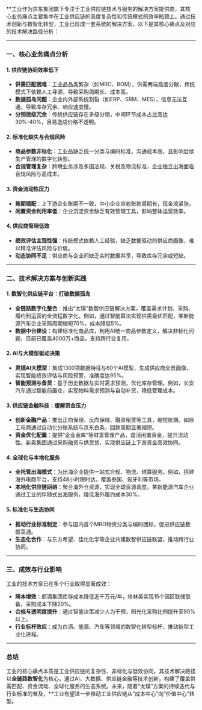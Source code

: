 **工业作为京东集团旗下专注于工业供应链技术与服务的解决方案提供商，其核心业务痛点主要集中在工业供应链的高度复杂性和传统模式的效率瓶颈上。通过技术创新与数智化转型，工业已形成一套系统的解决方案，以下是其核心痛点及对应的技术解决路径分析：

---

### **一、核心业务痛点分析**

#### **1. 供应链协同效率低下**
- **供需匹配困难**：工业品品类繁杂（如MRO、BOM），供需两端高度分散，传统模式下依赖人工寻源，导致采购周期长、成本高。
- **数据孤岛问题**：企业内外部系统割裂（如ERP、SRM、MES），信息无法互通，导致库存冗余、响应速度慢。
- **分销层级冗余**：传统供应链存在多级分销，中间环节成本占比高达30%-40%，且易造成价格不透明。

#### **2. 标准化缺失与合规风险**
- **商品参数非标化**：工业品缺乏统一分类与编码标准，沟通成本高，且影响后续生产管理的数字化转型。
- **合规管理复杂**：跨境业务涉及多国法规、关税及物流标准，企业独立出海面临合规风险与高成本。

#### **3. 资金流动性压力**
- **账期错配**：上下游企业账期不一致，中小企业应收账款周期长，现金流紧张。
- **闲置资金利用率低**：企业沉淀资金缺乏有效管理工具，影响整体运营效率。

#### **4. 供应商管理低效**
- **绩效评估主观性强**：传统模式依赖人工经验，缺乏数据驱动的供应商画像，难以精准评估风险与价值。
- **动态协同不足**：供应商与企业间缺乏实时数据共享，导致库存冗余或短缺。

---

### **二、技术解决方案与创新实践**

#### **1. 数智化供应链平台：打破数据孤岛**
- **全链路数字化整合**：推出“太璞”数智供应链解决方案，覆盖需求计划、采购、履约到运营的全流程数字化。例如，通过智能算法实现供需最优匹配，某新能源汽车企业采购周期缩短70%，成本降低5%。
- **数据中台建设**：构建标准化商品库，利用AI统一商品参数定义，解决非标化问题，目前已覆盖4000万+商品，支持跨行业复用。

#### **2. AI与大模型驱动决策**
- **灵镜AI大模型**：集成1300项数据特征与60个AI模型，生成供应商全景画像，实现智能绩效评估与风险预警，准确度达95%。
- **智能预测与备货**：基于历史数据与实时需求预测，优化库存管理。例如，长安汽车通过智能前置仓，实现物料需求预测与自动补货，降低管理成本。

#### **3. 供应链金融科技：缓解资金压力**
- **创新金融产品**：推出正向保理、反向保理、融资租赁等工具，缩短账期。如徐工电商通过自动化分账系统与京东白条，回款周期显著缩短。
- **资金优化配置**：提供“企业金库”等财富管理产品，盘活闲置资金，提升流动性。新奥集团通过采购融资与供货贷，实现供应链上下游资金高效协同。

#### **4. 全球化与本地化服务**
- **全托管出海模式**：为出海企业提供一站式合规、物流、结算服务。例如，搭建海外电商平台，支持48小时限时达，覆盖泰国、匈牙利等市场。
- **本地化供应链网络**：聚合海外仓资源，实现全球资源调度。某新能源汽车企业通过工业的伴随式出海服务，降低海外履约成本30%。

#### **5. 标准化与生态协同**
- **推动行业标准制定**：参与国内首个MRO物资分类与编码团标，促进供应链数据互通。
- **生态化合作**：与东方希望、佳化化学等企业共建数智供应链联盟，推动跨行业协同。

---

### **三、成效与行业影响**
工业的技术方案已在多个行业取得显著成效：
- **降本增效**：郎酒集团库存成本降低近千万元/年，格林美实现15个园区联储联备，采购成本下降20%。
- **合规与透明度提升**：通过智能决策减少人为干预，阳光化采购比例提升至90%以上。
- **行业标杆效应**：成为白酒、能源、汽车等领域的数智化转型标杆，推动新型工业化进程。

---

### **总结**
工业的核心痛点本质是工业供应链的复杂性、非标化与低效协同，其技术解决路径以**全链路数智化**为核心，通过AI、大数据、供应链金融等技术创新，构建了覆盖供需匹配、资金流动、全球化服务的生态系统。未来，随着“太璞”方案的持续迭代与行业标准的普及，**工业有望进一步推动工业供应链从“成本中心”向“价值中心”转型。